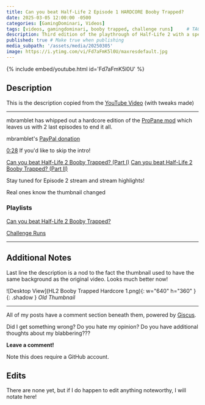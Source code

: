 ```yaml
---
title: Can you beat Half-Life 2 Episode 1 HARDCORE Booby Trapped?
date: 2025-03-05 12:00:00 -0500
categories: [GamingDominari, Videos]
tags: [videos, gamingdominari, booby trapped, challenge runs]     # TAG names should always be lowercase
description: Third edition of the playthrough of Half-Life 2 with a special twist... and EVEN harder
published: true # Make true when publishing
media_subpath: '/assets/media/20250305'
image: https://i.ytimg.com/vi/Fd7aFmK5l0U/maxresdefault.jpg
---
```

{% include embed/youtube.html id='Fd7aFmK5l0U' %}

## Description
This is the description copied from the [YouTube Video](https://youtu.be/Fd7aFmK5l0U) (with tweaks made)

---

mbramblet has whipped out a hardcore edition of the [ProPane mod](https://gamebanana.com/mods/35682) which leaves us with 2 last episodes to end it all.

mbramblet's [PayPal donation](https://www.paypal.com/paypalme/mbramblet)

[0:28](https://www.youtube.com/watch?v=Fd7aFmK5l0U&t=28s) If you'd like to skip the intro!

[Can you beat Half-Life 2 Booby Trapped? (Part I)](https://youtu.be/CJ8EYpdluQE)
[Can you beat Half-Life 2 Booby Trapped? (Part II)](https://youtu.be/ESkKRZzsMsI)

Stay tuned for Episode 2 stream and stream highlights!

Real ones know the thumbnail changed

### Playlists

[Can you beat Half-Life 2 Booby Trapped?](https://youtube.com/playlist?list=PLlSIK6zoVzZls2U3I7WiR-1oZZHYnFqMd&si=Bv_Cv1pyNZ6Pgmtr)

[Challenge Runs](https://youtube.com/playlist?list=PLlSIK6zoVzZm0iiHWe2k1Fp2QvnbsKEaw&si=0JmIqcsYQQJV-T9z)

---

## Additional Notes

Last line the description is a nod to the fact the thumbnail used to have the same background as the original video. Looks much better now!

![Desktop View](HL2 Booby Trapped Hardcore 1.png){: w="640" h="360" }{: .shadow }
_Old Thumbnail_

---

All of my posts have a comment section beneath them, powered by [Giscus](https://giscus.app/).

Did I get something wrong? Do you hate my opinion? Do you have additional thoughts about my blabbering???

**Leave a comment!**

Note this does require a GitHub account.

## Edits

There are none yet, but if I do happen to edit anything noteworthy, I will notate here!